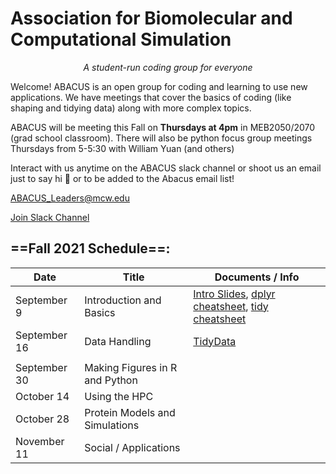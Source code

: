 # Association for Biomolecular and Computational Simulation

<div align="center" ><em>A student-run coding group for everyone</em></div> 

Welcome! ABACUS is an open group for coding and learning to use new applications. We have meetings that cover the basics of coding (like shaping and tidying data) along with more complex topics.

ABACUS will be meeting this Fall on **Thursdays at 4pm** in MEB2050/2070 (grad school classroom). There will also be python focus group meetings Thursdays from 5-5:30 with William Yuan (and others)

Interact with us anytime on the ABACUS slack channel or shoot us an email just to say hi :wave: or to be added to the Abacus email list!

<ABACUS_Leaders@mcw.edu>

[Join Slack Channel](https://join.slack.com/t/abacus-mcw/shared_invite/zt-ua3b6avp-SI2VD2aA8uDEZc1tvVbi7Q)


## ==Fall 2021 Schedule==:

| Date         | Title                          | Documents / Info |
|--------------|--------------------------------|------------------|
| September 9  | Introduction and Basics        |  [Intro Slides](assets/abacus_intro_9_2021.pdf), [dplyr  cheatsheet](assets/data-transformation.pdf), [tidy cheatsheet](assets/data-import.pdf)               |
| September 16 | Data Handling                  | [TidyData](https://github.com/mcw-mstp/mcw-mstp.github.io/files/7532475/21.0916_ABACUS_tidytutorial.docx)
                 |
| September 30 | Making Figures in R and Python |                  |
| October 14   | Using the HPC                  |                  |
| October 28   | Protein Models and Simulations |                  |
| November 11  | Social / Applications          |                  |
